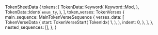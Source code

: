 TokenSheetData {
    tokens: [
        TokenData::Keyword(
            Keyword::Mod,
        ),
        TokenData::Ident(
            `enum_ty`,
        ),
    ],
    token_verses: TokenVerses {
        main_sequence: MainTokenVerseSequence {
            verses_data: [
                TokenVerseData {
                    start: TokenVerseStart(
                        TokenIdx(
                            1,
                        ),
                    ),
                    indent: 0,
                },
            ],
        },
        nested_sequences: [],
    },
}